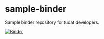 # sample-binder
Sample binder repository for tudat developers.

[![Binder](https://mybinder.org/badge_logo.svg)](https://mybinder.org/v2/gh/ggarrett13/sample-binder.git/master?filepath=sample.ipynb)
